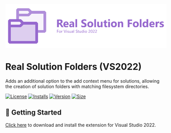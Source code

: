 ![Real Solution Folders Logo](/res/Logo.png?raw=true)

# Real Solution Folders (VS2022)
Adds an additional option to the add context menu for solutions, allowing the creation of solution folders with matching filesystem directories.

[![License](https://img.shields.io/github/license/Ch0pstix/VSExtensions.RealSolutionFolders)](https://github.com/Ch0pstix/VSExtensions.RealSolutionFolders/blob/master/LICENSE)
[![Installs](https://img.shields.io/visual-studio-marketplace/i/Ch0pstix.VSExtensions.RealSolutionFolders2022?label=installs)](https://marketplace.visualstudio.com/items?itemName=Ch0pstix.extRealSolutionFolders2022)
[![Version](https://img.shields.io/visual-studio-marketplace/v/Ch0pstix.VSExtensions.RealSolutionFolders2022)](https://marketplace.visualstudio.com/items?itemName=Ch0pstix.extRealSolutionFolders2022)
[![Size](https://img.shields.io/github/repo-size/Ch0pstix/VSExtensions.RealSolutionFolders)](https://github.com/Ch0pstix/VSExtensions.RealSolutionFolders)

## 🚀 Getting Started
[Click here](https://marketplace.visualstudio.com/items?itemName=Ch0pstix.extRealSolutionFolders2022) to download and install the extension for Visual Studio 2022.
